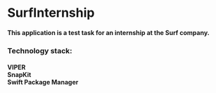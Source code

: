 # SurfInternship
<h4>
This application is a test task for an internship at the Surf company.
</h4>
<h3>
Technology stack:
</h3>
<h4>
VIPER<br>SnapKit<br>Swift Package Manager<br>
</h4>

